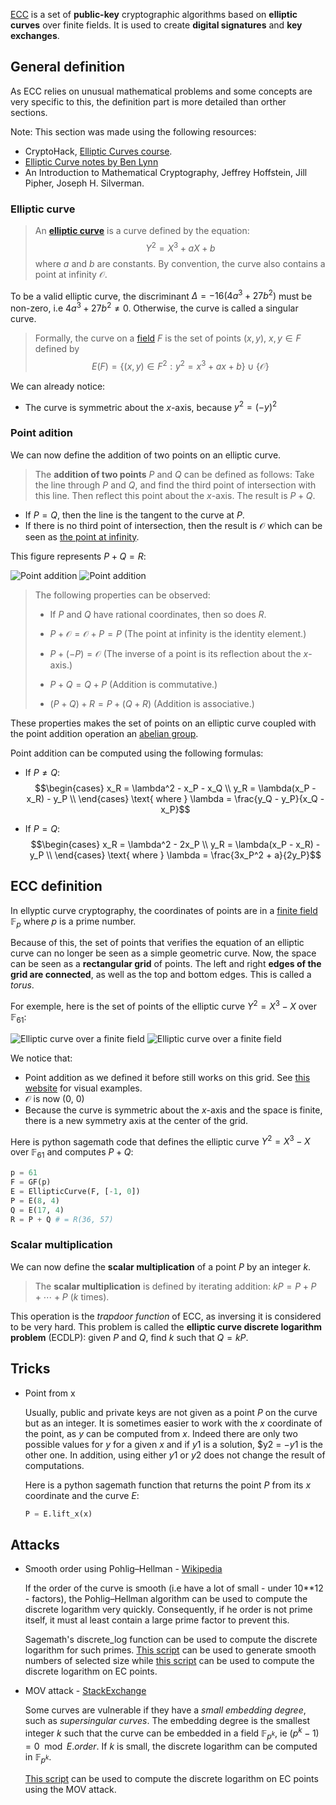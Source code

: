[ECC](https://en.wikipedia.org/wiki/Elliptic-curve_cryptography) is a set of **public-key** cryptographic algorithms based on **elliptic curves** over finite fields. It is used to create **digital signatures** and **key exchanges**.

## General definition

As ECC relies on unusual mathematical problems and some concepts are very specific to this, the definition part is more detailed than orther sections.


Note: This section was made using the following resources:
- CryptoHack, [Elliptic Curves course](https://cryptohack.org/courses/elliptic/).
- [Elliptic Curve notes by Ben Lynn](https://web.archive.org/web/20220412170936/https://crypto.stanford.edu/pbc/notes/elliptic/)
- An Introduction to Mathematical Cryptography, Jeffrey Hoffstein, Jill Pipher, Joseph H. Silverman.

### Elliptic curve

>An [**elliptic curve**](https://en.wikipedia.org/wiki/Elliptic_curve) is a curve defined by the equation: $$Y^2 = X^3 + aX + b$$ where $a$ and $b$ are constants. By convention, the curve also contains a point at infinity $\mathcal{O}$.


To be a valid elliptic curve, the discriminant $\Delta = -16(4a^3 + 27b^2)$ must be non-zero, i.e $4a^3 + 27b^2 \neq 0$. Otherwise, the curve is called a singular curve.

>Formally, the curve on a [field](https://en.wikipedia.org/wiki/Field_(mathematics)) $F$ is the set of points $(x, y)$, $x, y \in F$ defined by $$E(F) = \{(x, y) \in F^2 : y^2 = x^3 + ax + b\} \cup \{\mathcal{O}\}$$

We can already notice:
* The curve is symmetric about the $x$-axis, because $y^2 = (-y)^2$

### Point adition

We can now define the addition of two points on an elliptic curve.

>The **addition of two points** $P$ and $Q$ can be defined as follows: Take the line through $P$ and $Q$, and find the third point of intersection with this line. Then reflect this point about the $x$-axis. The result is $P + Q$.

* If $P = Q$, then the line is the tangent to the curve at $P$.
* If there is no third point of intersection, then the result is $\mathcal{O}$ which can be seen as [the point at infinity](https://en.wikipedia.org/wiki/Projective_geometry).

This figure represents $P + Q = R$:

![Point addition](./_img/EC_addition.png#gh-light-mode-only)
![Point addition](./_img/EC_addition-dark.png#gh-dark-mode-only)

>The following properties can be observed:
>- If $P$ and $Q$ have rational coordinates, then so does $R$.
>* $P + \mathcal{O} = \mathcal{O} + P = P$ (The point at infinity is the identity element.)
>- $P + (-P) = \mathcal{O}$ (The inverse of a point is its reflection about the $x$-axis.)
>* $P + Q = Q + P$ (Addition is commutative.)
>- $(P + Q) + R = P + (Q + R)$ (Addition is associative.)

These properties makes the set of points on an elliptic curve coupled with the point addition operation an [abelian group](https://en.wikipedia.org/wiki/Abelian_group).

Point addition can be computed using the following formulas:
* If $P \neq Q$:
$$\begin{cases}
x_R = \lambda^2 - x_P - x_Q \\
y_R = \lambda(x_P - x_R) - y_P \\
\end{cases}
\text{ where } \lambda = \frac{y_Q - y_P}{x_Q - x_P}$$

* If $P = Q$:
$$\begin{cases}
x_R = \lambda^2 - 2x_P \\
y_R = \lambda(x_P - x_R) - y_P \\
\end{cases}
\text{ where } \lambda = \frac{3x_P^2 + a}{2y_P}$$


## ECC definition

In ellyptic curve cryptography, the coordinates of points are in a [finite field](https://en.wikipedia.org/wiki/Finite_field) $\mathbb{F}_p$ where $p$ is a prime number.

Because of this, the set of points that verifies the equation of an elliptic curve can no longer be seen as a simple geometric curve. Now, the space can be seen as a **rectangular grid** of points. The left and right **edges of the grid are connected**, as well as the top and bottom edges. This is called a *torus*.

For exemple, here is the set of points of the elliptic curve $Y^2 = X^3 − X$ over $\mathbb{F}_{61}$:

![Elliptic curve over a finite field](./_img/Elliptic_curve_on_Z61.png#gh-light-mode-only)
![Elliptic curve over a finite field](./_img/Elliptic_curve_on_Z61-dark.png#gh-dark-mode-only)

We notice that:
* Point addition as we defined it before still works on this grid. See [this website](https://curves.xargs.org/) for visual examples.
* $\mathcal{O}$ is now (0, 0)
* Because the curve is symmetric about the $x$-axis and the space is finite, there is a new symmetry axis at the center of the grid.


Here is python sagemath code that defines the elliptic curve $Y^2 = X^3 − X$ over $\mathbb{F}_{61}$ and computes $P + Q$:

```python
p = 61
F = GF(p)
E = EllipticCurve(F, [-1, 0])
P = E(8, 4)
Q = E(17, 4)
R = P + Q # = R(36, 57)
```

### Scalar multiplication

We can now define the **scalar multiplication** of a point $P$ by an integer $k$.

>The **scalar multiplication** is defined by iterating addition: $kP = P + P + \cdots + P$ ($k$ times).

This operation is the *trapdoor function* of ECC, as inversing it is considered to be very hard. This problem is called the **elliptic curve discrete logarithm problem** (ECDLP): given $P$ and $Q$, find $k$ such that $Q = kP$.

## Tricks

* Point from x

    Usually, public and private keys are not given as a point $P$ on the curve but as an integer. It is sometimes easier to work with the $x$ coordinate of the point, as $y$ can be computed from $x$. Indeed there are only two possible values for $y$ for a given $x$ and if $y1$ is a solution, $y2 = $-y1$ is the other one. In addition, using either $y1$ or $y2$ does not change the result of computations.

    Here is a python sagemath function that returns the point $P$ from its $x$ coordinate and the curve $E$:
    ```python
    P = E.lift_x(x)
    ```

## Attacks

* Smooth order using Pohlig–Hellman - [Wikipedia](https://en.wikipedia.org/wiki/Pohlig%E2%80%93Hellman_algorithm)

    If the order of the curve is smooth (i.e have a lot of small - under 10**12 - factors), the Pohlig–Hellman algorithm can be used to compute the discrete logarithm very quickly. Consequently, if he order is not prime itself, it must al least contain a large prime factor to prevent this.

    Sagemath's discrete_log function can be used to compute the discrete logarithm for such primes. [This script](./Tools/smooth_order/smooth_number_generator.py) can be used to generate smooth numbers of selected size while [this script](./Tools/smooth_order/ec_pohlig_hellman.py) can be used to compute the discrete logarithm on EC points.

* MOV attack - [StackExchange](https://crypto.stackexchange.com/questions/1871/how-does-the-mov-attack-work)

    Some curves are vulnerable if they have a *small embedding degree*, such as *supersingular curves*. The embedding degree is the smallest integer $k$ such that the curve can be embedded in a field $\mathbb{F}_{p^k}$, ie $(p^k-1) = 0 \mod E.order$. If $k$ is small, the discrete logarithm can be computed in $\mathbb{F}_{p^k}$.

    [This script](./Tools/mov_attack/mov_attack.py) can be used to compute the discrete logarithm on EC points using the MOV attack.